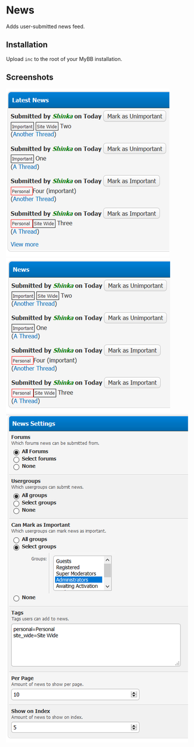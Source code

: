 # News
Adds user-submitted news feed.

## Installation
Upload `inc` to the root of your MyBB installation.

## Screenshots
![alt text](https://github.com/ShinkaDev-MyBB/mybb-news/blob/master/docs/latest.PNG "Latest News")
![alt text](https://github.com/ShinkaDev-MyBB/mybb-news/blob/master/docs/news.PNG "News Page")
![alt text](https://github.com/ShinkaDev-MyBB/mybb-news/blob/master/docs/settings.PNG "Settings")
